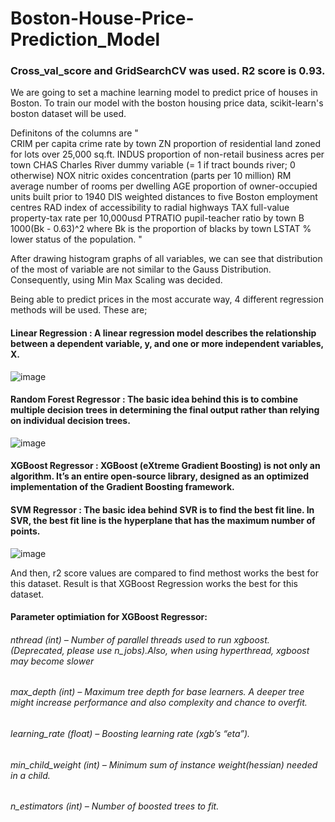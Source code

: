 # Boston-House-Price-Prediction_Model
### Cross_val_score and GridSearchCV was used. R2 score is 0.93.

We are going to set a machine learning model to predict price of houses in Boston. To train our model with the boston housing price data, scikit-learn's boston dataset will be used. 

Definitons of the columns are 
"  
CRIM per capita crime rate by town
ZN proportion of residential land zoned for lots over 25,000 sq.ft.
INDUS proportion of non-retail business acres per town
CHAS Charles River dummy variable (= 1 if tract bounds river; 0 otherwise)
NOX nitric oxides concentration (parts per 10 million)
RM average number of rooms per dwelling
AGE proportion of owner-occupied units built prior to 1940
DIS weighted distances to five Boston employment centres
RAD index of accessibility to radial highways
TAX full-value property-tax rate per 10,000usd
PTRATIO pupil-teacher ratio by town
B 1000(Bk - 0.63)^2 where Bk is the proportion of blacks by town
LSTAT % lower status of the population. "

After drawing histogram graphs of all variables, we can see that distribution of the most of variable are not similar to the Gauss Distribution. Consequently, using Min Max Scaling was decided.

Being able to predict prices in the most accurate way, 4 different regression methods will be used. These are;

  #### Linear Regression : A linear regression model describes the relationship between a dependent variable, y, and one or more independent variables, X. 
  ![image](https://user-images.githubusercontent.com/83719212/208004942-55ef77a7-0f3a-43be-afa5-e40a3f9c1178.png)
  
  #### Random Forest Regressor : The basic idea behind this is to combine multiple decision trees in determining the final output rather than relying on individual decision trees. 
  ![image](https://user-images.githubusercontent.com/83719212/208005056-b29911d1-8b8b-4f4c-aaa5-3b0ab9fa25eb.png)
  
  #### XGBoost Regressor : XGBoost (eXtreme Gradient Boosting) is not only an algorithm. It’s an entire open-source library, designed as an optimized implementation of the Gradient Boosting framework. 
 
  #### SVM Regressor : The basic idea behind SVR is to find the best fit line. In SVR, the best fit line is the hyperplane that has the maximum number of points.
  ![image](https://user-images.githubusercontent.com/83719212/208005830-86045956-9cad-4d1b-a55e-68631e72e53a.png)


And then, r2 score values are compared to find methost works the best for this dataset. Result is that XGBoost Regression works the best for this dataset.

#### Parameter optimiation for XGBoost Regressor:

###### nthread (int) – Number of parallel threads used to run xgboost. (Deprecated, please use n_jobs).Also, when using hyperthread, xgboost may become slower
###### max_depth (int) – Maximum tree depth for base learners.  A deeper tree might increase performance and also complexity and chance to overfit.
###### learning_rate (float) – Boosting learning rate (xgb’s “eta”). 
###### min_child_weight (int) – Minimum sum of instance weight(hessian) needed in a child.
###### n_estimators (int) – Number of boosted trees to fit.

